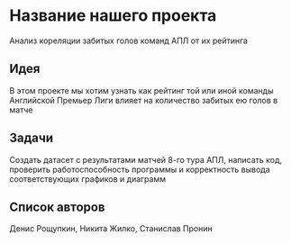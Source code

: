 # Название нашего проекта 

Анализ кореляции забитых голов команд АПЛ от их рейтинга

## Идея 

В этом проекте мы хотим узнать как рейтинг той или иной команды Английской Премьер Лиги влияет на количество забитых ею голов в матче

## Задачи

Создать датасет с результатами матчей 8-го тура АПЛ, написать код, проверить работоспособность программы и корректность вывода соответствующих графиков и диаграмм

## Список авторов

Денис Рощупкин, Никита Жилко, Станислав Пронин




